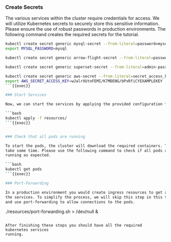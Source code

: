 ### Create Secrets

The various services within the cluster require credentials for access.
We will utilize Kubernetes secrets to securely store this sensitive information.
Please ensure the use of robust passwords in production environments.
The following command creates the required secrets for the tutorial.


```bash
kubectl create secret generic mysql-secret --from-literal=password=mysql --from-literal=catalog-url=mysql://root:mysql@mysql:3306/inventory
export MYSQL_PASSWORD=mysql

kubectl create secret generic arrow-flight-secret --from-literal=password=flight_password

kubectl create secret generic superset-secret --from-literal=admin-password=password

kubectl create secret generic aws-secret --from-literal=secret_access_key=wJalrXUtnFEMI/K7MDENG/bPxRfiCYEXAMPLEKEY
export AWS_SECRET_ACCESS_KEY=wJalrXUtnFEMI/K7MDENG/bPxRfiCYEXAMPLEKEY
```{{exec}}

### Start Services

Now, we can start the services by applying the provided configuration files.

```bash
kubectl apply -f resources/
```{{exec}}


### Check that all pods are running

To start the pods, the cluster will download the required containers. This might
take some time. Please use the following command to check if all pods are
running as expected.

```bash
kubectl get pods
```{{exec}}

### Port-Forwarding

In a production environment you would create ingress resources to get access to
the services. To simplify the process, we will skip this step in this tutorial
and use port-forwarding to allow connections to the pods.

```
./resources/port-forwarding.sh > /dev/null &
```{{exec}}

After finishing these steps you should have all the required kubernetes services
running.
